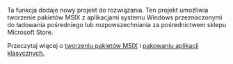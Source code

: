 ﻿Ta funkcja dodaje nowy projekt do rozwiązania. Ten projekt umożliwia tworzenie pakietów MSIX z aplikacjami systemu Windows przeznaczonymi do ładowania pośredniego lub rozpowszechniania za pośrednictwem sklepu Microsoft Store.

Przeczytaj więcej o [tworzeniu pakietów MSIX](https://aka.ms/msix) i [pakowaniu aplikacji klasycznych.](https://docs.microsoft.com/windows/apps/windows-app-sdk/single-project-msix)
